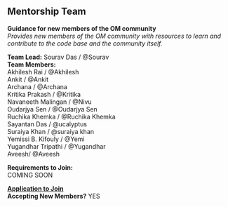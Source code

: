 ## Mentorship Team
**Guidance for new members of the OM community**<br>
*Provides new members of the OM community with resources to learn and contribute to the code base and the community itself.*<br>

**Team Lead:**  Sourav Das  /  @Sourav<br>
**Team Members:**<br>
Akhilesh Rai  /  @Akhilesh<br>
Ankit / @Ankit<br>
Archana  /  @Archana<br>
Kritika Prakash  /  @Kritika<br>
Navaneeth Malingan  /  @Nivu<br>
Oudarjya Sen / @Oudarjya Sen<br>
Ruchika Khemka  /  @Ruchika Khemka<br>
Sayantan Das / @ucalyptus<br>
Suraiya Khan  /  @suraiya khan<br>
Yemissi B. Kifouly  /  @Yemi<br>
Yugandhar Tripathi / @Yugandhar<br>
Aveesh/ @Aveesh<br>

**Requirements to Join:**<br>
COMING SOON<br>

[**Application to Join**](https://forms.gle/WRp4r5GU4QbraPH3A)<br>
**Accepting New Members?** YES
